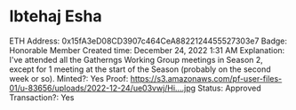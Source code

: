 # Ibtehaj Esha

ETH Address: 0x15fA3eD08CD3907c464CeA8822124455527303e7
Badge: Honorable Member
Created time: December 24, 2022 1:31 AM
Explanation: I've attended all the Gatherngs Working Group meetings in Season 2, except for 1 meeting at the start of the Season (probably on the second week or so).
Minted?: Yes
Proof: https://s3.amazonaws.com/pf-user-files-01/u-83656/uploads/2022-12-24/ue03vwj/Hi....jpg
Status: Approved
Transaction?: Yes